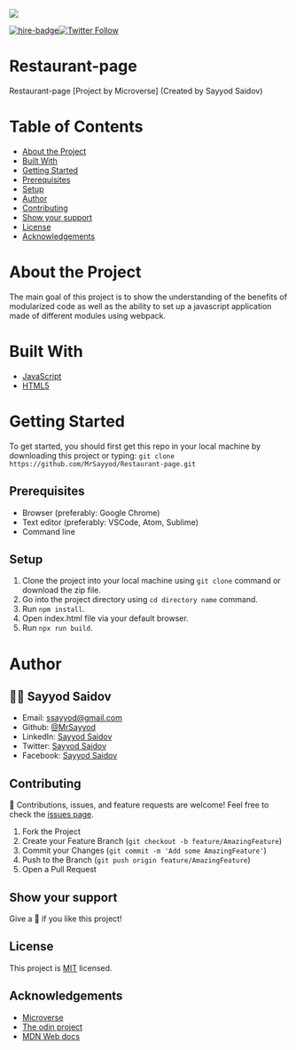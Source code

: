 ![](https://img.shields.io/badge/Microverse-blueviolet)

[![hire-badge](https://img.shields.io/badge/Consult%2FHire%20Sayyod-Contact%20with%20Sayyod-brightgreen)](mailto:ssayyod@gmail.com)[![Twitter Follow](https://img.shields.io/twitter/follow/sayyodsaidov?label=Follow%20Sayyod%20on%20Twitter&style=social)](https://twitter.com/sayyodsaidov)

# Restaurant-page
Restaurant-page [Project by Microverse] (Created by Sayyod Saidov)

# Table of Contents

* [About the Project](#about-the-project)
* [Built With](#built-with)
* [Getting Started](#getting-started)
* [Prerequisites](#prerequisites)
* [Setup](#setup)
* [Author](#author)
* [Contributing](#contributing)
* [Show your support](#show-your-support)
* [License](#license)
* [Acknowledgements](#acknowledgements)

# About the Project
The main goal of this project is to show the understanding of the benefits of modularized code as well as the ability to set up a javascript application made of different modules using webpack.


# Built With

* [JavaScript](https://en.wikipedia.org/wiki/JavaScript)
* [HTML5](https://en.wikipedia.org/wiki/HTML5)

# Getting Started

To get started, you should first get this repo in your local machine by downloading this project or typing:
`
git clone https://github.com/MrSayyod/Restaurant-page.git
`

## Prerequisites
  - Browser (preferably: Google Chrome)
  - Text editor (preferably: VSCode, Atom, Sublime)
  - Command line

## Setup
   1. Clone the project into your local machine using `git clone` command or download the zip file.
   2. Go into the project directory using `cd directory name` command.
   3. Run `npm install`.
   4. Open index.html file via your default browser.
   5. Run `npx run build`.
   

# Author

## :man_technologist: **Sayyod Saidov**

- Email: ssayyod@gmail.com
- Github: [@MrSayyod](https://github.com/MrSayyod) 
- LinkedIn:  [Sayyod Saidov](https://www.linkedin.com/in/sayyod-saidov-507b0818b)
- Twitter: [Sayyod Saidov](https://twitter.com/sayyodsaidov)
- Facebook: [Sayyod Saidov](https://www.facebook.com/sayyod)

## Contributing

:handshake: Contributions, issues, and feature requests are welcome!
Feel free to check the [issues page](https://github.com/MrSayyod/Restaurant-page/issues).

1. Fork the Project
2. Create your Feature Branch (`git checkout -b feature/AmazingFeature`)
3. Commit your Changes (`git commit -m 'Add some AmazingFeature'`)
4. Push to the Branch (`git push origin feature/AmazingFeature`)
5. Open a Pull Request


## Show your support

Give a :star2: if you like this project!
## License

This project is [MIT](./LICENSE) licensed.
## Acknowledgements
* [Microverse](https://www.microverse.org/)
* [The odin project](https://theodinproject.com)
* [MDN Web docs](https://developer.mozilla.org/)
